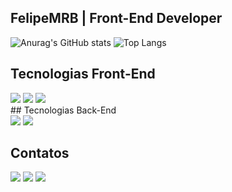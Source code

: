 ## FelipeMRB | Front-End Developer
![Anurag's GitHub stats](https://github-readme-stats.vercel.app/api?username=yfreshzdev&show_icons=true&theme=dark)
![Top Langs](https://github-readme-stats.vercel.app/api/top-langs/?username=yfreshzdev&show&layout=compact&theme=dark)

## Tecnologias Front-End
<div>
<img src="https://img.shields.io/badge/JavaScript-F7DF1E?style=for-the-badge&logo=javascript&logoColor=black">
<img src="https://img.shields.io/badge/HTML5-E34F26?style=for-the-badge&logo=html5&logoColor=white">
<img src="https://img.shields.io/badge/CSS3-1572B6?style=for-the-badge&logo=css3&logoColor=white">
</div>
## Tecnologias Back-End
<div>
<img src="https://img.shields.io/badge/Python-FFD43B?style=for-the-badge&logo=python&logoColor=blue">
<img src="https://img.shields.io/badge/MongoDB-4EA94B?style=for-the-badge&logo=mongodb&logoColor=white">
</div>

## Contatos 
<div> 
  <a href="https://www.instagram.com/ykvlipe/" target="_blank"><img src="https://img.shields.io/badge/-Instagram-%23E4405F?style=for-the-badge&logo=instagram&logoColor=white" target="_blank"></a>
  <a href = "mailto:felipemrbarros@gmail.com"><img src="https://img.shields.io/badge/-Gmail-%23333?style=for-the-badge&logo=gmail&logoColor=white" target="_blank"></a>
  <a href="https://www.linkedin.com/in/felipe-moura-112754287/" target="_blank"><img src="https://img.shields.io/badge/-LinkedIn-%230077B5?style=for-the-badge&logo=linkedin&logoColor=white" target="_blank"></a> 
</div>
